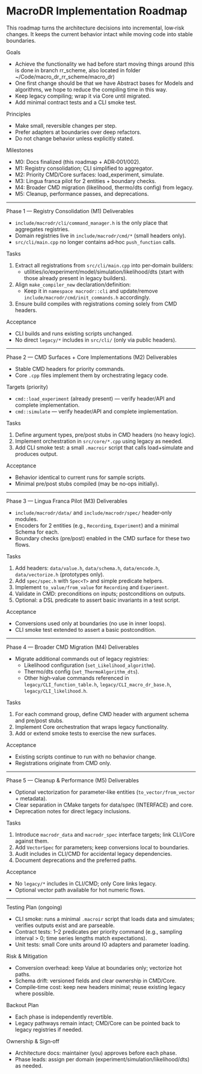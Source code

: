# MacroDR Implementation Roadmap

This roadmap turns the architecture decisions into incremental, low‑risk changes. It keeps the current behavior intact while moving code into stable boundaries.

Goals
- Achieve the functionality we had before start moving things around (this is done in branch rr_scheme, also located in folder ~/Code/macro_dr_rr_scheme/macro_dr)
- One first change should be that we have Abstract bases for Models and algorithms, we hope to reduce the compiling time in this way. 
- Keep legacy compiling; wrap it via Core until migrated.
- Add minimal contract tests and a CLI smoke test.

Principles
- Make small, reversible changes per step.
- Prefer adapters at boundaries over deep refactors.
- Do not change behavior unless explicitly stated.

Milestones
- M0: Docs finalized (this roadmap + ADR‑001/002).
- M1: Registry consolidation; CLI simplified to aggregator.
- M2: Priority CMD/Core surfaces: load_experiment, simulate.
- M3: Lingua franca pilot for 2 entities + boundary checks.
- M4: Broader CMD migration (likelihood, thermo/dts config) from legacy.
- M5: Cleanup, performance passes, and deprecations.

---

Phase 1 — Registry Consolidation (M1)
Deliverables
- `include/macrodr/cli/command_manager.h` is the only place that aggregates registries.
- Domain registries live in `include/macrodr/cmd/*` (small headers only).
- `src/cli/main.cpp` no longer contains ad‑hoc `push_function` calls.

Tasks
1. Extract all registrations from `src/cli/main.cpp` into per‑domain builders:
   - utilities/io/experiment/model/simulation/likelihood/dts (start with those already present in legacy builders).
2. Align `make_compiler_new` declaration/definition:
   - Keep it in `namespace macrodr::cli` and update/remove `include/macrodr/cmd/init_commands.h` accordingly.
3. Ensure build compiles with registrations coming solely from CMD headers.

Acceptance
- CLI builds and runs existing scripts unchanged.
- No direct `legacy/*` includes in `src/cli/` (only via public headers).

---

Phase 2 — CMD Surfaces + Core Implementations (M2)
Deliverables
- Stable CMD headers for priority commands.
- Core `.cpp` files implement them by orchestrating legacy code.

Targets (priority)
- `cmd::load_experiment` (already present) — verify header/API and complete implementation.
- `cmd::simulate` — verify header/API and complete implementation.

Tasks
1. Define argument types, pre/post stubs in CMD headers (no heavy logic).
2. Implement orchestration in `src/core/*.cpp` using legacy as needed.
3. Add CLI smoke test: a small `.macroir` script that calls load+simulate and produces output.

Acceptance
- Behavior identical to current runs for sample scripts.
- Minimal pre/post stubs compiled (may be no‑ops initially).

---

Phase 3 — Lingua Franca Pilot (M3)
Deliverables
- `include/macrodr/data/` and `include/macrodr/spec/` header‑only modules.
- Encoders for 2 entities (e.g., `Recording`, `Experiment`) and a minimal Schema for each.
- Boundary checks (pre/post) enabled in the CMD surface for these two flows.

Tasks
1. Add headers: `data/value.h`, `data/schema.h`, `data/encode.h`, `data/vectorize.h` (prototypes only).
2. Add `spec/spec.h` with `Spec<T>` and simple predicate helpers.
3. Implement `to_value/from_value` for `Recording` and `Experiment`.
4. Validate in CMD: preconditions on inputs; postconditions on outputs.
5. Optional: a DSL predicate to assert basic invariants in a test script.

Acceptance
- Conversions used only at boundaries (no use in inner loops).
- CLI smoke test extended to assert a basic postcondition.

---

Phase 4 — Broader CMD Migration (M4)
Deliverables
- Migrate additional commands out of legacy registries:
  - Likelihood configuration (`set_Likelihood_algorithm`).
  - Thermo/dts config (`set_ThermoAlgorithm_dts`).
  - Other high‑value commands referenced in `legacy/CLI_function_table.h`, `legacy/CLI_macro_dr_base.h`, `legacy/CLI_likelihood.h`.

Tasks
1. For each command group, define CMD header with argument schema and pre/post stubs.
2. Implement Core orchestration that wraps legacy functionality.
3. Add or extend smoke tests to exercise the new surfaces.

Acceptance
- Existing scripts continue to run with no behavior change.
- Registrations originate from CMD only.

---

Phase 5 — Cleanup & Performance (M5)
Deliverables
- Optional vectorization for parameter‑like entities (`to_vector/from_vector` + metadata).
- Clear separation in CMake targets for data/spec (INTERFACE) and core.
- Deprecation notes for direct legacy inclusions.

Tasks
1. Introduce `macrodr_data` and `macrodr_spec` interface targets; link CLI/Core against them.
2. Add `VectorSpec` for parameters; keep conversions local to boundaries.
3. Audit includes in CLI/CMD for accidental legacy dependencies.
4. Document deprecations and the preferred paths.

Acceptance
- No `legacy/*` includes in CLI/CMD; only Core links legacy.
- Optional vector path available for hot numeric flows.

---

Testing Plan (ongoing)
- CLI smoke: runs a minimal `.macroir` script that loads data and simulates; verifies outputs exist and are parseable.
- Contract tests: 1–2 predicates per priority command (e.g., sampling interval > 0; time series lengths match expectations).
- Unit tests: small Core units around IO adapters and parameter loading.

Risk & Mitigation
- Conversion overhead: keep Value at boundaries only; vectorize hot paths.
- Schema drift: versioned fields and clear ownership in CMD/Core.
- Compile‑time cost: keep new headers minimal; reuse existing legacy where possible.

Backout Plan
- Each phase is independently revertible.
- Legacy pathways remain intact; CMD/Core can be pointed back to legacy registries if needed.

Ownership & Sign‑off
- Architecture docs: maintainer (you) approves before each phase.
- Phase leads: assign per domain (experiment/simulation/likelihood/dts) as needed.


